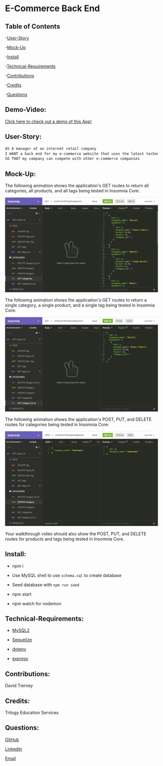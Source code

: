 # E-Commerce Back End

## Table of Contents

-[User-Story](#user-story)

-[Mock-Up](#mock-up)

-[Install](#install)

-[Technical-Requirements](#technical-requirements)

-[Contributions](#contributions)

-[Credits](#credits)

-[Questions](#questions)


## Demo-Video:

[Click here to check out a demo of this App!]()


## User-Story:

```md
AS A manager at an internet retail company
I WANT a back end for my e-commerce website that uses the latest technologies
SO THAT my company can compete with other e-commerce companies
```

## Mock-Up:

The following animation shows the application's GET routes to return all categories, all products, and all tags being tested in Insomnia Core:

![In Insomnia Core, the user tests “GET tags,” “GET Categories,” and “GET All Products.”.](./Assets/13-orm-homework-demo-01.gif)

The following animation shows the application's GET routes to return a single category, a single product, and a single tag being tested in Insomnia Core:

![In Insomnia Core, the user tests “GET tag by id,” “GET Category by ID,” and “GET One Product.”](./Assets/13-orm-homework-demo-02.gif)

The following animation shows the application's POST, PUT, and DELETE routes for categories being tested in Insomnia Core:

![In Insomnia Core, the user tests “DELETE Category by ID,” “CREATE Category,” and “UPDATE Category.”](./Assets/13-orm-homework-demo-03.gif)

Your walkthrough video should also show the POST, PUT, and DELETE routes for products and tags being tested in Insomnia Core.

## Install:

* npm i

* Use MySQL shell to use `schema.sql` to create database

* Seed database with `npm run seed`

* npm start

* npm watch for nodemon


## Technical-Requirements:

  * [MySQL2](https://www.npmjs.com/package/mysql)
  
  * [Sequelize](https://www.npmjs.com/package/sequelize)

  * [dotenv](https://www.npmjs.com/package/dotenv)

  * [express](https://www.npmjs.com/package/express)


## Contributions:

David Tierney


## Credits:

Trilogy Education Services


## Questions:

[GitHub](https://github.com/daveshouse44)

[LinkedIn](https://www.linkedin.com/in/david-tierney-652030214/)

[Email](mailto:daveshouse44@hotmail.com)

